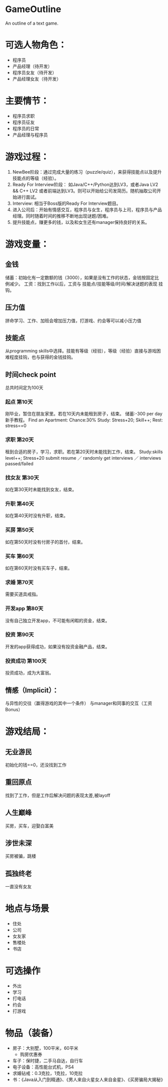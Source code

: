 # GameOutline
An outline of a text game.

# 可选人物角色：
* 程序员
* 产品经理（待开发）
* 程序员女友（待开发）
* 产品经理女友（待开发）

# 主要情节：
* 程序员求职
* 程序员征友
* 程序员的日常
* 产品经理与程序员

# 游戏过程：
1. NewBee阶段：通过完成大量的练习（puzzle/quiz），来获得技能点以及提升技能点的等级（经验）。
2. Ready For Interview阶段： 如Java/C++/Python达到LV3，或者Java LV2 && C++ LV2 或者前端达到LV3。则可以开始给公司发简历。随机抽取公司开始进行面试。
3. Interview: 相当于Boss版的Ready For Interview题目。
4. 进入公司后：开始有情感交互，程序员与女生，程序员与上司，程序员与产品经理。同时随着时间的推移不断地出现谜题/困难。
5. 提升技能点，赚更多的钱，以及和女生还有manager保持良好的关系。



# 游戏变量：
## 金钱
储蓄：初始化有一定数额的钱（3000），如果是没有工作的状态，金钱按固定比例减少。
工资：找到工作以后，工资与 技能点/技能等级/时间/解决谜题的表现 挂钩。

## 压力值
拼命学习、工作、加班会增加压力值，打游戏、约会等可以减小压力值

## 技能点
从programming skills中选择。技能有等级（经验），等级（经验）直接与游戏困难程度挂钩，也与获得的金钱挂钩。


## 时间check point
总共时间定为100天
### 起点 第10天
刚毕业，暂住在朋友家里。若在10天内未能租到房子，结束。 储蓄:-300 per day
新手教程。
Find an Apartment: Chance:30% 
Study: Stress+20; Skill++;
Rest: stress==0

### 求职 第20天 
租到合适的房子，学习，求职。若在第20天时未能找到工作，结束。
Study:skills level++;  Stress+20
submit resume ／ randomly get interviews ／ interviews passed/failed

### 找女友 第30天
如在第30天时未能找到女友，结束。

### 升职 第40天
如在第40天时没有升职，结束。

### 买房 第50天
如在第50天时没有付房子的首付，结束。

### 买车 第60天
如在第60天时没有买车子，结束。
### 求婚 第70天
需要买道具戒指。
### 开发app 第80天
没有自己独立开发app，不可能有闲暇的资金，结束。

### 投资 第90天
开发的app获得成功，如果没有投资金融产品，结束。
### 投资成功 第100天
投资成功，成为大富翁。



## 情感（Implicit）：
与异性的交往（赢得游戏的其中一个条件）
与manager和同事的交互（工资Bonus）

# 游戏结局：
## 无业游民
初始化的钱==0，还没找到工作
## 重回原点
找到了工作，但是工作后解决问题的表现太差,被layoff
## 人生巅峰
买房，买车，迎娶白富美
## 涉世未深
买房被骗，跳楼
## 孤独终老
一直没有女友

# 地点与场景
* 住处
* 公司
* 女友家
* 售楼处
* 书店

# 可选操作
* 外出
* 学习
* 打电话
* 约会
* 打游戏

# 物品（装备）
* 房子：大别墅，100平米，60平米
  * 购房优惠券
* 车子：保时捷，二手马自达，自行车
* 电子设备：高性能台式机，PS4
* 求婚钻戒：0.3克拉，1克拉，10克拉
* 书：《Java从入门到精通》、《男人来自火星女人来自金星》、《买房骗局大揭秘》


